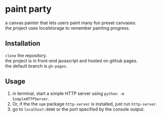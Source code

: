 # paint party

a canvas painter that lets users paint many fun preset canvases.  
the project uses localstorage to remember painting progress.

## Installation
`clone` the repository.  
the project is in front-end javascript and hosted on github pages.  
the default branch is `gh-pages`.

## Usage
1. in terminal, start a simple HTTP server using `python -m SimpleHTTPServer`.  
2. Or, if the the `npm` package `http-server` is installed, just run `http-server`.  
3. go to `localhost:8000` or the port specified by the console output.
